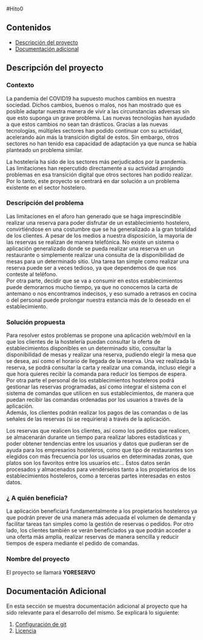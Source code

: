 #Hito0

## Contenidos

* [Descripción del proyecto](#item1)
* [Documentación adicional](#Additional)


<a name="item1"></a>
## Descripción del proyecto

### Contexto


La pandemia del COVID19 ha supuesto muchos cambios en nuestra sociedad. Dichos cambios, buenos o malos, nos han mostrado que es posible adaptar nuestra manera de vivir a las circunstancias adversas sin que esto suponga un grave problema. Las nuevas tecnologías han ayudado a que estos cambios no sean tan drásticos. Gracias a las nuevas tecnologías, múltiples sectores han podido continuar con su actividad, acelerando aún más la transición digital de estos. Sin embargo, otros sectores no han tenido esa capacidad de adaptación ya que nunca se había planteado un problema similar.  


La hostelería ha sido de los sectores más perjudicados por la pandemia. Las limitaciones han repercutido directamente a su actividad arrojando problemas en esa transición digital que otros sectores han podido realizar. Por lo tanto, este proyecto se centrará en dar solución a un problema existente en el sector hostelero.  



### Descripción del problema

Las limitaciones en el aforo han generado que se haga imprescindible realizar una reserva para poder disfrutar de un establecimiento hostelero, convirtiéndose en una costumbre que se ha generalizado a la gran totalidad de los clientes. A pesar de los medios a nuestra disposición, la mayoría de las reservas se realizan de manera telefónica. No existe un sistema o aplicación generalizado donde se pueda realizar una reserva en un restaurante o simplemente realizar una consulta de la disponibilidad de mesas para un determinado sitio. Una tarea tan simple como realizar una reserva puede ser a veces tedioso, ya que dependemos de que nos conteste al teléfono.  
Por otra parte, decidir que se va a consumir en estos establecimientos puede demorarnos mucho tiempo, ya que no conocemos la carta de antemano o nos encontramos indecisos, y eso sumado a retrasos en cocina o del personal puede prolongar nuestra estancia más de lo deseado en el establecimiento.  


### Solución propuesta


Para resolver estos problemas se propone una aplicación web/móvil en la que los clientes de la hostelería puedan consultar la oferta de establecimientos disponibles en un determinado sitio, consultar la disponibilidad de mesas y realizar una reserva, pudiendo elegir la mesa que se desea, así como el horario de llegada de la reserva. Una vez realizada la reserva, se podrá consultar la carta y realizar una comanda, incluso elegir a que hora quieres recibir la comanda para reducir los tiempos de espera.  
Por otra parte el personal de los establecimientos hosteleros podrá gestionar las reservas programadas, así como integrar el sistema con el sistema de comandas que utilicen en sus establecimientos, de manera que puedan recibir las comandas ordenadas por los usuarios a través de la aplicación.  
Además, los clientes podrán realizar los pagos de las comandas o de las señales de las reservas (si se requiriera) a través de la aplicación.  

Los reservas que realicen los clientes, así como los pedidos que realicen, se almacenarán durante un tiempo para realizar labores estadísticas y poder obtener tendencias entre los usuarios y datos que pudieran ser de ayuda para los empresarios hosteleros, como que tipo de restaurantes son elegidos con más frecuencia por los usuarios en determinadas zonas, que platos son los favoritos entre los usuarios etc... Estos datos serán procesados y almacenados para vendérselos tanto a los propietarios de los establecimientos hosteleros, como a terceras partes interesadas en estos datos.  


### ¿ A quién beneficia?


La aplicación beneficiará fundamentalmente a los propietarios hosteleros ya que podrán prever de una manera más adecuada el volumen de demanda y facilitar tareas tan simples como la gestión de reservas o pedidos. Por otro lado, los clientes también se verán beneficiados ya que podrán acceder a una oferta más amplia, realizar reservas de manera sencilla y reducir tiempos de espera mediante el pedido de comandas.  

### Nombre del proyecto

El proyecto se llamará **YORESERVO**

<a name="Additional"></a>
## Documentación Adicional

En esta sección se muestra documentación adicional al proyecto que ha sido relevante para el desarrollo del mismo. Se explicará lo siguiente:

1. [Configuración de git](/DOC/GitConfiguration.md)
2. [Licencia](/LICENSE)
